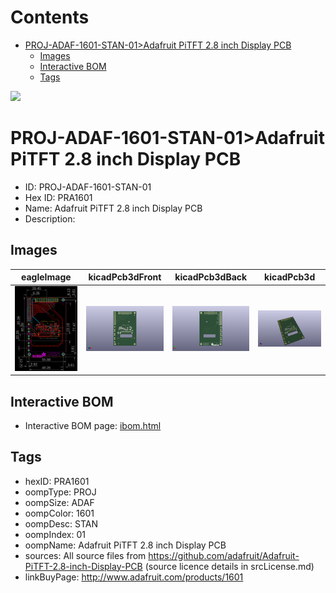 



Contents
========

* [PROJ-ADAF-1601-STAN-01>Adafruit PiTFT 2.8 inch Display PCB](#proj-adaf-1601-stan-01adafruit-pitft-28-inch-display-pcb)
	* [Images](#images)
	* [Interactive BOM](#interactive-bom)
	* [Tags](#tags)
  
![][im]
# PROJ-ADAF-1601-STAN-01>Adafruit PiTFT 2.8 inch Display PCB

- ID: PROJ-ADAF-1601-STAN-01
- Hex ID: PRA1601
- Name: Adafruit PiTFT 2.8 inch Display PCB
- Description: 

## Images
  
  

|eagleImage|kicadPcb3dFront|kicadPcb3dBack|kicadPcb3d|
| :---: | :---: | :---: | :---: |
|[![eagleImage](eagleImage_140.png)](eagleImage_600.png)|[![kicadPcb3dFront](kicadPcb3dFront_140.png)](kicadPcb3dFront_600.png)|[![kicadPcb3dBack](kicadPcb3dBack_140.png)](kicadPcb3dBack_600.png)|[![kicadPcb3d](kicadPcb3d_140.png)](kicadPcb3d_600.png)|

## Interactive BOM

- Interactive BOM page: [ibom.html](kicad/bom/ibom.html)

## Tags

- hexID: PRA1601
- oompType: PROJ
- oompSize: ADAF
- oompColor: 1601
- oompDesc: STAN
- oompIndex: 01
- oompName: Adafruit PiTFT 2.8 inch Display PCB
- sources: All source files from https://github.com/adafruit/Adafruit-PiTFT-2.8-inch-Display-PCB (source licence details in srcLicense.md)
- linkBuyPage: http://www.adafruit.com/products/1601



[im]: kicadPcb3d_450.png
